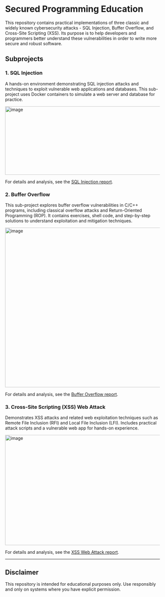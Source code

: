 # Secured Programming Education
This repository contains practical implementations of three classic and widely known cybersecurity attacks - SQL Injection, Buffer Overflow, and Cross-Site Scripting (XSS). Its purpose is to help developers and programmers better understand these vulnerabilities in order to write more secure and robust software.

## Subprojects

### 1. SQL Injection
A hands-on environment demonstrating SQL injection attacks and techniques to exploit vulnerable web applications and databases. This sub-project uses Docker containers to simulate a web server and database for practice.

<img width="774" height="223" alt="image" src="https://github.com/user-attachments/assets/7ab10aec-cfb7-482a-9c63-26829b652d23" />

For details and analysis, see the [SQL Injection report](sql-injection/results/report.pdf).

### 2. Buffer Overflow
This sub-project explores buffer overflow vulnerabilities in C/C++ programs, including classical overflow attacks and Return-Oriented Programming (ROP). It contains exercises, shell code, and step-by-step solutions to understand exploitation and mitigation techniques.

<img width="739" height="520" alt="image" src="https://github.com/user-attachments/assets/1080c36d-0371-4a19-a69f-75b479de4db8" />

For details and analysis, see the [Buffer Overflow report](buffer-overflow/report.pdf).

### 3. Cross-Site Scripting (XSS) Web Attack
Demonstrates XSS attacks and related web exploitation techniques such as Remote File Inclusion (RFI) and Local File Inclusion (LFI). Includes practical attack scripts and a vulnerable web app for hands-on experience.

<img width="540" height="359" alt="image" src="https://github.com/user-attachments/assets/883d3ae8-91f7-4056-9f56-ddf5332a56be" />

For details and analysis, see the [XSS Web Attack report](xss-web-attack/results/report.pdf).

---

## Disclaimer

This repository is intended for educational purposes only. Use responsibly and only on systems where you have explicit permission.
